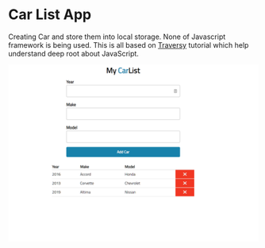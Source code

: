 # Car List App

Creating Car and store them into local storage. None of Javascript framework is being used.  This is all based on [Traversy](https://www.youtube.com/watch?v=JaMCxVWtW58&lc=z234ibvrrsm0xlt0hacdp4325auuzpyklsui04dr12pw03c010c.1545680389488642) tutorial which help understand deep root about JavaScript. 


![screenshot](Screenshot.png)